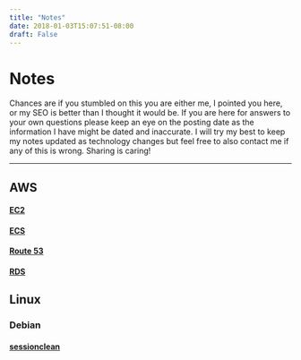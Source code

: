 ```yaml
---
title: "Notes"
date: 2018-01-03T15:07:51-08:00
draft: False
---
```


# Notes

Chances are if you stumbled on this you are either me, I pointed you here, or my SEO is better than I thought it would be. If you are here for answers to your own questions please keep an eye on the posting date as the information I have might be dated and inaccurate. I will try my best to keep my notes updated as technology changes but feel free to also contact me if any of this is wrong. Sharing is caring!

___

## AWS
#### [EC2](/aws/ec2)
#### [ECS](/aws/ecs)
#### [Route 53](/aws/route53)
#### [RDS](/aws/rds)

## Linux
### Debian
#### [sessionclean](/linux/debian/sessionclean)